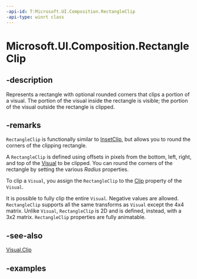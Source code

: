 ```yaml
---
-api-id: T:Microsoft.UI.Composition.RectangleClip
-api-type: winrt class
---
```


# Microsoft.UI.Composition.RectangleClip

<!--
public sealed class RectangleClip : Microsoft.UI.Composition.CompositionClip
-->

## -description

Represents a rectangle with optional rounded corners that clips a portion of a visual. The portion of the visual inside the rectangle is visible; the portion of the visual outside the rectangle is clipped.

## -remarks

`RectangleClip` is functionally similar to [InsetClip](insetclip.md), but allows you to round the corners of the clipping rectangle.

A `RectangleClip` is defined using offsets in pixels from the bottom, left, right, and top of the [Visual](visual.md) to be clipped. You can round the corners of the rectangle by setting the various _Radius_ properties.

To clip a `Visual`, you assign the `RectangleClip` to the [Clip](visual_clip.md) property of the `Visual`.

It is possible to fully clip the entire `Visual`. Negative values are allowed. `RectangleClip` supports all the same transforms as `Visual` except the 4x4 matrix. Unlike `Visual`, `RectangleClip` is 2D and is defined, instead, with a 3x2 matrix. `RectangleClip` properties are fully animatable.

## -see-also

[Visual.Clip](visual_clip.md)

## -examples

